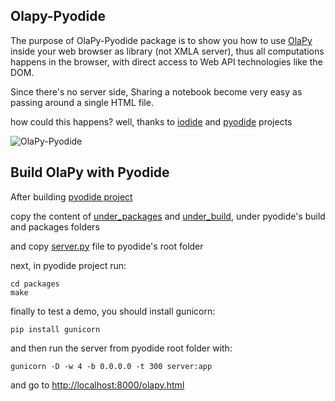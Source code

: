## Olapy-Pyodide

The purpose of OlaPy-Pyodide package is to show you how to use [OlaPy](https://github.com/abilian/olapy) inside your web browser as library 
(not XMLA server), thus all computations happens in the browser, with direct access to Web API technologies like the DOM. 

Since there's no server side, Sharing a notebook become very easy as passing around a single HTML file.

how could this happens? well, thanks to [iodide](https://github.com/iodide-project/iodide) and [pyodide](https://github.com/iodide-project/pyodide) projects

![OlaPy-Pyodide](https://raw.githubusercontent.com/abilian/olapy/pyodide/docs/img/olapy-pyodide.gif)


Build OlaPy with Pyodide
------------------------

After building [pyodide project](https://github.com/iodide-project/pyodide)

copy the content of [under_packages](https://github.com/abilian/olapy/tree/master/pyodide/build_olapy_by_yourself/under_packages) and [under_build](https://github.com/abilian/olapy/tree/master/pyodide/build_olapy_by_yourself/under_build), under pyodide's build and packages folders

and copy [server.py](https://github.com/abilian/olapy/blob/master/pyodide/build_olapy_by_yourself/server.py) file to pyodide's root folder

next, in pyodide project run:

    cd packages
    make


finally to test a demo, you should install gunicorn:

    pip install gunicorn


 and then run the server from pyodide root folder with:

    gunicorn -D -w 4 -b 0.0.0.0 -t 300 server:app

and go to [http://localhost:8000/olapy.html](http://localhost:8000/olapy.html)
